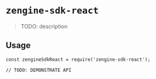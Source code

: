 # `zengine-sdk-react`

> TODO: description

## Usage

```
const zengineSdkReact = require('zengine-sdk-react');

// TODO: DEMONSTRATE API
```
